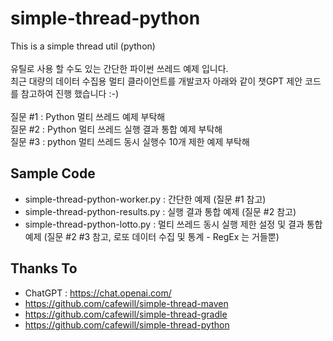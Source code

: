 # simple-thread-python

This is a simple thread util (python) \
 \
유틸로 사용 할 수도 있는 간단한 파이썬 쓰레드 예제 입니다. \
최근 대량의 데이터 수집용 멀티 클라이언트를 개발코자 아래와 같이 챗GPT 제안 코드를 참고하여 진행 했습니다 :-) \
 \
질문 #1 : Python 멀티 쓰레드 예제 부탁해 \
질문 #2 : Python 멀티 쓰레드 실행 결과 통합 예제 부탁해 \
질문 #3 : python 멀티 쓰레드 동시 실행수 10개 제한 예제 부탁해 
 
## Sample Code

* simple-thread-python-worker.py : 간단한 예제 (질문 #1 참고)
* simple-thread-python-results.py : 실행 결과 통합 예제 (질문 #2 참고)
* simple-thread-python-lotto.py : 멀티 쓰레드 동시 실행 제한 설정 및 결과 통합 예제 (질문 #2 #3 참고, 로또 데이터 수집 및 통계 - RegEx 는 거들뿐)

## Thanks To

* ChatGPT : https://chat.openai.com/
* https://github.com/cafewill/simple-thread-maven
* https://github.com/cafewill/simple-thread-gradle
* https://github.com/cafewill/simple-thread-python

